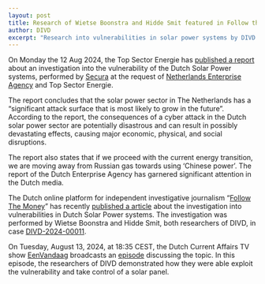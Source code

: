 ```yaml
---
layout: post
title: Research of Wietse Boonstra and Hidde Smit featured in Follow the Money and at EenVandaag
author: DIVD
excerpt: "Research into vulnerabilities in solar power systems by DIVD researchers Wietse Boonstra and Hidde Smit featured in, Dutch, media Follow the Money and 1Vandaag"
---
```

On Monday the 12 Aug 2024, the Top Sector Energie has [published a report](https://topsectorenergie.nl/nl/kennisbank/maatregelen-cyberveiligheid-zonpv/) about an investigation into the vulnerability of the Dutch Solar Power systems, performed by [Secura](https://www.secura.com/) at the request of [Netherlands Enterprise Agency](https://english.rvo.nl/) and Top Sector Energie.

The report concludes that the solar power sector in The Netherlands has a “significant attack surface that is most likely to grow in the future”. According to the report, the consequences of a cyber attack in the Dutch solar power sector are potentially disastrous and can result in possibly devastating effects, causing major economic, physical, and social disruptions. 

The report also states that if we proceed with the current energy transition, we are moving away from Russian gas towards using ‘Chinese power’. The report of the Dutch Enterprise Agency has garnered significant attention in the Dutch media. 

The Dutch online platform for independent investigative journalism “[Follow The Money](https://www.ftm.nl/)” has recently [published a article](https://www.ftm.nl/artikelen/hacker-kan-stekker-uit-zonnepanelen-trekken-en-stroomnet-platleggen) about the investigation into vulnerabilities in Dutch Solar Power systems. The investigation was performed by Wietse Boonstra and Hidde Smit, both researchers of DIVD, in case [DIVD-2024-00011](/DIVD-2024-00011/).

On Tuesday, August 13, 2024, at 18:35 CEST, the Dutch Current Affairs TV show [EenVandaag](https://eenvandaag.avrotros.nl/) broadcasts an [episode](https://eenvandaag.avrotros.nl/item/eenvandaag-13-08-2024/) discussing the topic. In this episode, the researchers of DIVD demonstrated how they were able exploit the vulnerability and take control of a solar panel. 
